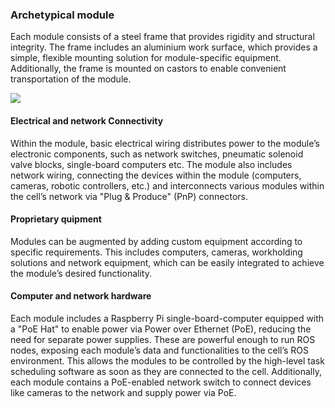### Archetypical module

Each module consists of a steel frame that provides rigidity and structural integrity. The frame includes an aluminium work surface, which provides a simple, flexible mounting solution for module-specific equipment. Additionally, the frame is mounted on castors to enable  convenient transportation of the module.

<img src="/figures/modules/module_render.png"/>

#### Electrical and network Connectivity
Within the module, basic electrical wiring distributes power to the module’s electronic components, such as network switches, pneumatic solenoid valve blocks, single-board computers etc. The module also includes network wiring, connecting the devices within the module (computers, cameras, robotic controllers, etc.) and interconnects various modules within the cell’s network via "Plug & Produce" (PnP) connectors.

#### Proprietary quipment
Modules can be augmented by adding custom equipment according to specific requirements. This includes computers, cameras, workholding solutions and network equipment, which can be easily integrated to achieve the module’s desired functionality.

#### Computer and network hardware
Each module includes a Raspberry Pi single-board-computer equipped with a "PoE Hat" to enable power via Power over Ethernet (PoE), reducing the need for separate power supplies. These are powerful enough to run ROS nodes, exposing each module’s data and functionalities to the cell’s ROS environment. This allows the modules to be controlled by the high-level task scheduling software as soon as they are connected to the cell. Additionally, each module contains a PoE-enabled network switch to connect devices like cameras to the network and supply power via PoE.

